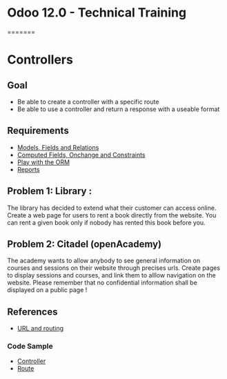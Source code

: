 # Odoo 12.0 - Technical Training
=======
# Controllers

## Goal

* Be able to create a controller with a specific route
* Be able to use a controller and return a response with a useable format

## Requirements

- [Models, Fields and Relations](https://github.com/odoo/technical-training/tree/12.0-01-models)
- [Computed Fields, Onchange and Constraints](https://github.com/odoo/technical-training/tree/12.0-02-fields)
- [Play with the ORM](https://github.com/odoo/technical-training/tree/12.0-09-orm)
- [Reports](https://github.com/odoo/technical-training/tree/12.0-10-reports)

## Problem 1: Library :

The library has decided to extend what their customer can access online. Create a web page for users to rent a book directly from the website. You can
rent a given book only if nobody has rented this book before you.

## Problem 2: Citadel (openAcademy)

The academy wants to allow anybody to see general information on courses and sessions on their website through precises urls.  Create pages to display sessions and courses, and link them to alllow navigation on the website.  Please remember that no confidential information shall be displayed on a public page !

## References

* [URL and routing](http://www.odoo.com/documentation/12.0/howtos/website.html#urls-and-routing)

### Code Sample

* [Controller](https://github.com/odoo/odoo/blob/10.0/addons/website_blog/controllers/main.py#L19)
* [Route](https://github.com/odoo/odoo/blob/10.0/addons/website_sale/controllers/main.py#L180)
